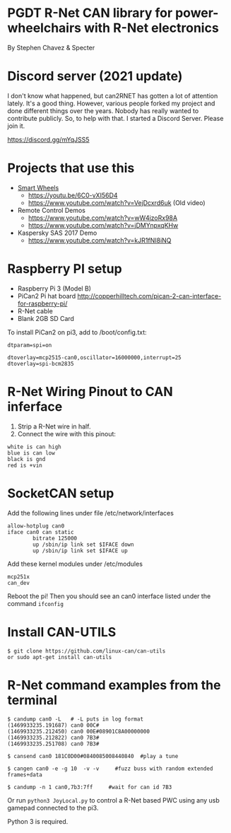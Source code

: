 PGDT R-Net CAN library for power-wheelchairs with R-Net electronics
================================================

By Stephen Chavez & Specter

Discord server (2021 update)
===============
I don't know what happened, but can2RNET has gotten a lot of attention lately. It's a good thing. However, various people forked my project and done different things over the years. Nobody has really wanted to contribute publicly. So, to help with that. I started a Discord Server. Please join it.

https://discord.gg/mYqJSS5

Projects that use this
======================
- [Smart Wheels](https://github.com/ysshah/SmartWheels)
   - https://youtu.be/6C0-vXI56D4
   - https://www.youtube.com/watch?v=VejDcxrd6uk (Old video)
- Remote Control Demos
   - https://www.youtube.com/watch?v=wW4jzoRx98A
   - https://www.youtube.com/watch?v=jDMYnpxqKHw
- Kaspersky SAS 2017 Demo
   - https://www.youtube.com/watch?v=kJR1fNI8iNQ
   
Raspberry PI setup
=====================

- Raspberry Pi 3 (Model B)
- PiCan2 Pi hat board http://copperhilltech.com/pican-2-can-interface-for-raspberry-pi/
- R-Net cable
- Blank 2GB SD Card

To install PiCan2 on pi3, add to /boot/config.txt:
```
dtparam=spi=on 

dtoverlay=mcp2515-can0,oscillator=16000000,interrupt=25         
dtoverlay=spi-bcm2835
```

R-Net Wiring Pinout to CAN inferface
==================================
1. Strip a R-Net wire in half.
2. Connect the wire with this pinout:
```
white is can high
blue is can low
black is gnd
red is +vin
```
SocketCAN setup
================================== 

Add the following lines under file /etc/network/interfaces
```
allow-hotplug can0
iface can0 can static
        bitrate 125000
        up /sbin/ip link set $IFACE down
        up /sbin/ip link set $IFACE up
```
Add these kernel modules under /etc/modules
```
mcp251x
can_dev
```
Reboot the pi! Then you should see an can0 interface listed under the command `ifconfig`

Install CAN-UTILS
=================================
```
$ git clone https://github.com/linux-can/can-utils
or sudo apt-get install can-utils
```
R-Net command examples from the terminal
=========================================
```
$ candump can0 -L   # -L puts in log format
(1469933235.191687) can0 00C#
(1469933235.212450) can0 00E#08901C8A00000000
(1469933235.212822) can0 7B3#
(1469933235.251708) can0 7B3#

$ cansend can0 181C0D00#0840085008440840  #play a tune

$ cangen can0 -e -g 10  -v -v     #fuzz buss with random extended frames+data

$ candump -n 1 can0,7b3:7ff     #wait for can id 7B3
```

Or run `python3 JoyLocal.py` to control a R-Net based PWC using any usb gamepad connected to the pi3.

Python 3 is required.
